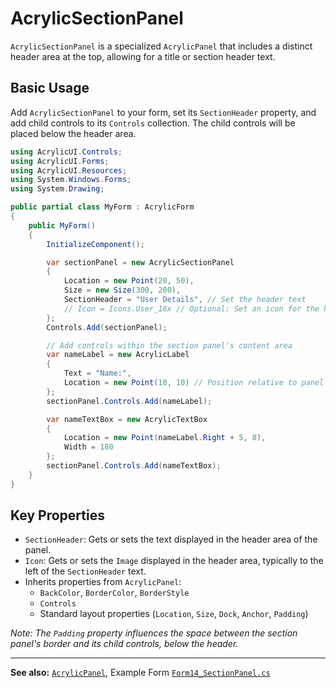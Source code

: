 # AcrylicSectionPanel

`AcrylicSectionPanel` is a specialized `AcrylicPanel` that includes a distinct header area at the top, allowing for a title or section header text.

## Basic Usage

Add `AcrylicSectionPanel` to your form, set its `SectionHeader` property, and add child controls to its `Controls` collection. The child controls will be placed below the header area.

```csharp
using AcrylicUI.Controls;
using AcrylicUI.Forms;
using AcrylicUI.Resources;
using System.Windows.Forms;
using System.Drawing;

public partial class MyForm : AcrylicForm
{
    public MyForm()
    {
        InitializeComponent();

        var sectionPanel = new AcrylicSectionPanel
        {
            Location = new Point(20, 50),
            Size = new Size(300, 200),
            SectionHeader = "User Details", // Set the header text
            // Icon = Icons.User_16x // Optional: Set an icon for the header
        };
        Controls.Add(sectionPanel);

        // Add controls within the section panel's content area
        var nameLabel = new AcrylicLabel
        {
            Text = "Name:",
            Location = new Point(10, 10) // Position relative to panel's content area
        };
        sectionPanel.Controls.Add(nameLabel);

        var nameTextBox = new AcrylicTextBox
        {
            Location = new Point(nameLabel.Right + 5, 8),
            Width = 180
        };
        sectionPanel.Controls.Add(nameTextBox);
    }
}
```

## Key Properties

*   `SectionHeader`: Gets or sets the text displayed in the header area of the panel.
*   `Icon`: Gets or sets the `Image` displayed in the header area, typically to the left of the `SectionHeader` text.
*   Inherits properties from `AcrylicPanel`:
    *   `BackColor`, `BorderColor`, `BorderStyle`
    *   `Controls`
    *   Standard layout properties (`Location`, `Size`, `Dock`, `Anchor`, `Padding`)

*Note: The `Padding` property influences the space between the section panel's border and its child controls, below the header.* 

---

**See also:** [`AcrylicPanel`](AcrylicPanel.md), Example Form [`Form14_SectionPanel.cs`](../../Examples/Form14_SectionPanel.cs) 